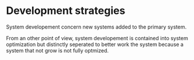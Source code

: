 # Development strategies

System developement concern new systems added to the primary system.

From an other point of view, system developement is contained into system optimization but distinctly seperated to better work the system because a system that not grow is not fully optmized.
